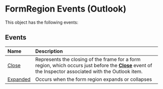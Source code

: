 
# FormRegion Events (Outlook)
This object has the following events:

## Events



|**Name**|**Description**|
|:-----|:-----|
|[Close](0c3f779e-a7a1-e41a-31ca-a0c7c1af3463.md)|Represents the closing of the frame for a form region, which occurs just before the  **[Close](5a83b3d3-6096-9e37-88b1-00f97c0bf8bd.md)** event of the Inspector associated with the Outlook item.|
|[Expanded](9d95c069-6096-6a84-f5b8-a5eeee61fde4.md)|Occurs when the form region expands or collapses|
